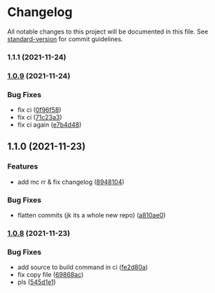 # Changelog

All notable changes to this project will be documented in this file. See [standard-version](https://github.com/conventional-changelog/standard-version) for commit guidelines.

### 1.1.1 (2021-11-24)

### [1.0.9](https://github.com/colenh/rickrollnt/compare/v1.1.0...v1.0.9) (2021-11-24)


### Bug Fixes

* fix ci ([0f96f58](https://github.com/colenh/rickrollnt/commit/0f96f586ec0189d11df8907990449549f267b802))
* fix ci ([71c23a3](https://github.com/colenh/rickrollnt/commit/71c23a35b62e732117daaa5bcde8d50cae70ffc0))
* fix ci again ([e7b4d48](https://github.com/colenh/rickrollnt/commit/e7b4d48250f14f73c31c3157cebe33715446c037))

## 1.1.0 (2021-11-23)


### Features

* add mc rr & fix changelog ([8948104](https://github.com/colenh/rickrollnt/commit/8948104279f3348563199f66e3367593cc365586))


### Bug Fixes

* flatten commits (jk its a whole new repo) ([a810ae0](https://github.com/colenh/rickrollnt/commit/a810ae02441ea7fd51234bf98cef75d4d1e12f02))

### [1.0.8](https://github.com/colenh/rickrollnt/compare/v1.0.7...v1.0.8) (2021-11-23)


### Bug Fixes

* add source to build command in ci ([fe2d80a](https://github.com/colenh/rickrollnt/commit/fe2d80af56ff3d1178db046f24abf4cb372070a4))
* fix copy file ([69868ac](https://github.com/colenh/rickrollnt/commit/69868acb7f6e13f75727fb9355f72cbafb516c0d))
* pls ([545d1e1](https://github.com/colenh/rickrollnt/commit/545d1e181e60d1f8c1d4b78620e84587a659d847))
